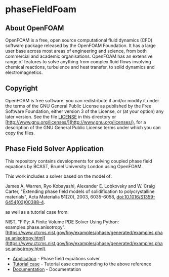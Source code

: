 phaseFieldFoam
==============

## About OpenFOAM  
  OpenFOAM is a free, open source computational fluid dynamics (CFD) software
  package released by the OpenFOAM Foundation. It has a large user base across
  most areas of engineering and science, from both commercial and academic
  organisations. OpenFOAM has an extensive range of features to solve anything
  from complex fluid flows involving chemical reactions, turbulence and heat
  transfer, to solid dynamics and electromagnetics.

## Copyright  
  OpenFOAM is free software: you can redistribute it and/or modify it under the
  terms of the GNU General Public License as published by the Free Software
  Foundation, either version 3 of the License, or (at your option) any later
  version.  See the file [LICENSE](LICENSE) in this directory or
  [http://www.gnu.org/licenses/](http://www.gnu.org/licenses/), for a description of the GNU General Public
  License terms under which you can copy the files.

## Phase Field Solver Application  
  This repository contains developments for solving coupled phase field equations by BCAST, Brunel University London using OpenFOAM.

  This work includes a solver based on the model of:

  James A. Warren, Ryo Kobayashi, Alexander E. Lobkovsky and W. Craig Carter,
  "Extending phase field models of solidification to polycrystalline materials", Acta Materialia **51**(20), 2003, 6035-6058, [doi:10.1016/S1359-6454(03)00388-4](https://doi.org/10.1016/S1359-6454(03)00388-4).

  as well as a tutorial case from:
  
  NIST, "FiPy: A Finite Volume PDE Solver Using Python: examples.phase.anisotropy". [https://www.ctcms.nist.gov/fipy/examples/phase/generated/examples.phase.anisotropy.html](https://www.ctcms.nist.gov/fipy/examples/phase/generated/examples.phase.anisotropy.html).

  * [Application](applications/solvers/multiphase/phaseFieldFoam) - Phase field equations solver 
  * [Tutorial case](tutorials/multiphase/phaseFieldFoam/phase) - Tutorial case corresponding to the above reference 
  * [Documentation](docs/source) - Documentation
